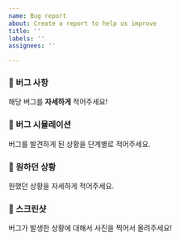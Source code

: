 ```yaml
---
name: Bug report
about: Create a report to help us improve
title: ''
labels: ''
assignees: ''

---
```


### 🐘 버그 사항
해당 버그를 **자세하게** 적어주세요!
 

### 🐘 버그 시뮬레이션
버그를 발견하게 된 상황을 단계별로 적어주세요.
 

### 🐘 원하던 상황
원했던 상황을 자세하게 적어주세요.
 

### 🐘 스크린샷
버그가 발생한 상황에 대해서 사진을 찍어서 올려주세요!

